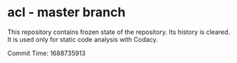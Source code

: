 # acl - master branch

This repository contains frozen state of the repository.
Its history is cleared. It is used only for static code
analysis with Codacy.

Commit Time: 1688735913